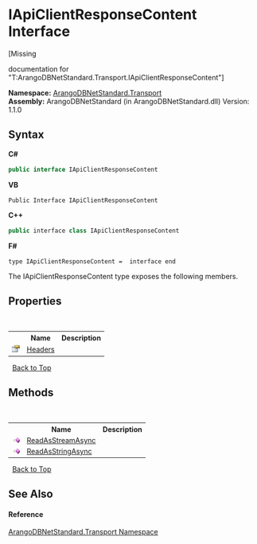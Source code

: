 # IApiClientResponseContent Interface
 

\[Missing <summary> documentation for "T:ArangoDBNetStandard.Transport.IApiClientResponseContent"\]

**Namespace:**&nbsp;<a href="0fdf78df-9dac-9941-2b28-85eebb12114f">ArangoDBNetStandard.Transport</a><br />**Assembly:**&nbsp;ArangoDBNetStandard (in ArangoDBNetStandard.dll) Version: 1.1.0

## Syntax

**C#**<br />
``` C#
public interface IApiClientResponseContent
```

**VB**<br />
``` VB
Public Interface IApiClientResponseContent
```

**C++**<br />
``` C++
public interface class IApiClientResponseContent
```

**F#**<br />
``` F#
type IApiClientResponseContent =  interface end
```

The IApiClientResponseContent type exposes the following members.


## Properties
&nbsp;<table><tr><th></th><th>Name</th><th>Description</th></tr><tr><td>![Public property](media/pubproperty.gif "Public property")</td><td><a href="57bf99f4-5eb9-fb7e-6f54-ae383c518574">Headers</a></td><td /></tr></table>&nbsp;
<a href="#iapiclientresponsecontent-interface">Back to Top</a>

## Methods
&nbsp;<table><tr><th></th><th>Name</th><th>Description</th></tr><tr><td>![Public method](media/pubmethod.gif "Public method")</td><td><a href="6eb661e8-fa5f-95d9-6902-7bcd9d3a430a">ReadAsStreamAsync</a></td><td /></tr><tr><td>![Public method](media/pubmethod.gif "Public method")</td><td><a href="b42abfb6-a60e-f374-5813-5df309c6319a">ReadAsStringAsync</a></td><td /></tr></table>&nbsp;
<a href="#iapiclientresponsecontent-interface">Back to Top</a>

## See Also


#### Reference
<a href="0fdf78df-9dac-9941-2b28-85eebb12114f">ArangoDBNetStandard.Transport Namespace</a><br />